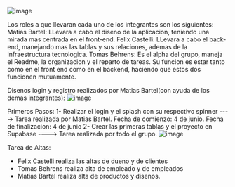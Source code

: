 ![image](https://github.com/user-attachments/assets/13a06235-65c1-40c6-a020-0a577bd80341)

Los roles a que llevaran cada uno de los integrantes son los siguientes:
Matias Bartel: LLevara a cabo el diseno de la aplicacion, teniendo una mirada mas centrada en el front-end.
Felix Castelli: LLevara a cabo el back-end, manejando mas las tablas y sus relaciones, ademas de la infraestructura tecnologica.
Tomas Behrens: Es el alpha del grupo, maneja el Readme, la organizacion y el reparto de tareas. Su funcion es estar tanto como en el front end como en el backend, haciendo que estos dos funcionen mutuamente.

Disenos login y registro realizados por Matias Bartel(con ayuda de los demas integrantes):
![image](https://github.com/user-attachments/assets/349020c4-b72e-49fa-985f-cb766b0628e5)

Primeros Pasos:
1- Realizar el login y el splash con su respectivo spinner  ----> Tarea realizada por Matias Bartel. Fecha de comienzo: 4 de junio. Fecha de finalizacion: 4 de junio
2- Crear las primeras tablas y el proyecto en Supabase ----> Tarea realizada por todo el grupo.
![image](https://github.com/user-attachments/assets/349e9c1e-cbf9-4d80-a2e8-471250c28944)

Tarea de Altas:
- Felix Castelli realiza las altas de dueno y de clientes
- Tomas Behrens realiza alta de empleado y de empleados
- Matias Bartel realiza alta de productos y disenos.



